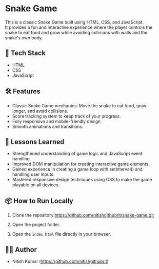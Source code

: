 # Snake Game

This is a classic Snake Game built using HTML, CSS, and JavaScript.  
It provides a fun and interactive experience where the player controls the snake to eat food and grow while avoiding collisions with walls and the snake's own body.

## 🚀 Tech Stack
- HTML
- CSS
- JavaScript

## 🛠️ Features
- Classic Snake Game mechanics: Move the snake to eat food, grow longer, and avoid collisions.
- Score tracking system to keep track of your progress.
- Fully responsive and mobile-friendly design.
- Smooth animations and transitions.

## 🧠 Lessons Learned
- Strengthened understanding of game logic and JavaScript event handling.
- Improved DOM manipulation for creating interactive game elements.
- Gained experience in creating a game loop with setInterval() and handling user inputs.
- Mastered responsive design techniques using CSS to make the game playable on all devices.

## 📦 How to Run Locally
1. Clone the repository:https://github.com/nitishgithubrit/snake-game.git

2. Open the project folder.
3. Open the `index.html` file directly in your browser.

## 🙋‍♂️ Author
- Nitish Kumar (https://github.com/nitishgithubrit)


